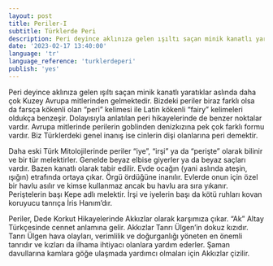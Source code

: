 ```yaml
---
layout: post
title: Periler-I
subtitle: Türklerde Peri
description: Peri deyince aklınıza gelen ışıltı saçan minik kanatlı yaratıklar aslında daha çok Kuzey Avrupa mitlerinden gelmektedir. Bizdeki periler biraz farklı olsa da farsça kökenli olan “peri” kelimesi ile Latin kökenli “fairy” kelimeleri oldukça benzeşir. Dolayısıyla anlatılan peri hikayelerinde de benzer noktalar vardır.
date: '2023-02-17 13:40:00'
language: 'tr'
language_reference: 'turklerdeperi'
publish: 'yes'
---
```

Peri deyince aklınıza gelen ışıltı saçan minik kanatlı yaratıklar aslında daha çok Kuzey Avrupa mitlerinden gelmektedir. Bizdeki periler biraz farklı olsa da farsça kökenli olan “peri” kelimesi ile Latin kökenli “fairy” kelimeleri oldukça benzeşir. Dolayısıyla anlatılan peri hikayelerinde de benzer noktalar vardır.
Avrupa mitlerinde perilerin goblinden denizkızına pek çok farklı formu vardır. Biz Türklerdeki genel inanış ise cinlerin dişi olanlarına peri demektir.

Daha eski Türk Mitolojilerinde periler “iye”, “irşi” ya da “perişte” olarak bilinir ve bir tür melektirler. Genelde beyaz elbise giyerler ya da beyaz saçları vardır.  Bazen kanatlı olarak tabir edilir. Evde ocağın (yani aslında ateşin, ışığın) etrafında ortaya çıkar. Örgü ördüğüne inanılır. Evlerde onun için özel bir havlu asılır ve kimse kullanmaz ancak bu havlu ara sıra yıkanır. Periştelerin başı Kepe adlı melektir. İrşi ve iyelerin başı da kötü ruhları kovan koruyucu tanrıça İris Hanım’dır.

Periler, Dede Korkut Hikayelerinde Akkızlar olarak karşımıza çıkar. “Ak” Altay Türkçesinde cennet anlamına gelir. Akkızlar Tanrı Ülgen’in dokuz kızıdır. Tanrı Ülgen hava olayları, verimlilik ve doğurganlığı yöneten en önemli tanrıdır ve kızları da ilhama ihtiyacı olanlara yardım ederler. Şaman davullarına kamlara göğe ulaşmada yardımcı olmaları için Akkızlar çizilir.
